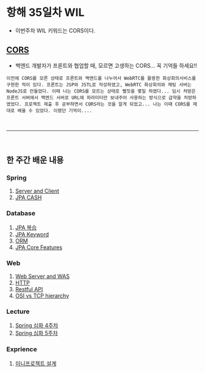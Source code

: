 # 항해 35일차 WIL


- 이번주차 WIL 키워드는 CORS이다. 

## [CORS](https://github.com/bang-star/TIL/blob/main/backend/CORS.md)

 - 백엔드 개발자가 프론트와 협업할 때, 모르면 고생하는 CORS... 꼭 기억들 하세요!!
 
 ```
이전에 CORS를 모른 상태로 프론트와 백엔드를 나누어서 WebRTC를 활용한 화상회의서비스를 구현한 적이 있다. 프론트는 JSP와 JSTL로 작성하였고, WebRTC 화상회의와 채팅 서버는 NodeJS로 만들었다. 이때 나는 CORS를 모르는 상태로 뻘짓을 몇일 하였다... 임시 처방은 프론트 서버에서 백엔드 서버로 URL에 파라미터만 보내주어 사용하는 방식으로 급약을 처방하였었다. 프로젝트 제출 후 공부하면서 CORS라는 것을 알게 되었고... 나는 이때 CORS를 제대로 배울 수 있었다. 이랬던 기억이....
 ```

<br />
<hr />
<br />

## 한 주간 배운 내용

### Spring
  1. [Server and Client](https://github.com/bang-star/TIL/blob/main/web/ServerAndClient.md)
  2. [JPA CASH](https://github.com/bang-star/TIL/blob/main/Database/Spring%20Data%20JPA.md)

### Database
  1. [JPA 복습](https://github.com/bang-star/TIL/blob/main/Database/JPA_Review.md)
  2. [JPA Keyword](https://github.com/bang-star/TIL/blob/main/Database/JPA.md)
  3. [ORM](https://github.com/bang-star/TIL/blob/main/Database/ORM.md)
  4. [JPA Core Features](https://to-be-a-artist.tistory.com/119)

### Web
  1. [Web Server and WAS](https://github.com/bang-star/TIL/blob/main/web/Was%20and%20WebServer.md)
  2. [HTTP](https://github.com/bang-star/TIL/blob/main/web/HTTP.md)
  3. [Restful API](https://github.com/bang-star/TIL/blob/main/API/Restful_API.md)
  4. [OSI vs TCP hierarchy](https://github.com/bang-star/TIL/blob/main/Network/OSI_vs_TCP_hierarchy.md)

### Lecture
  1. [Spring 심화 4주차](https://to-be-a-artist.tistory.com/124)
  2. [Spring 심화 5주차](https://to-be-a-artist.tistory.com/125)

### Exprience
  1. [미니프로젝트 설계](https://www.notion.so/S-A-6-b50ce1c720844a2d9cc52916b3bf786d)